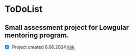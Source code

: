 # ToDoList
## Small assessment project for Lowgular mentoring program.

- [x] Project created  6.06.2024 [link](https://github.com/users/Liluter/projects/3) 

